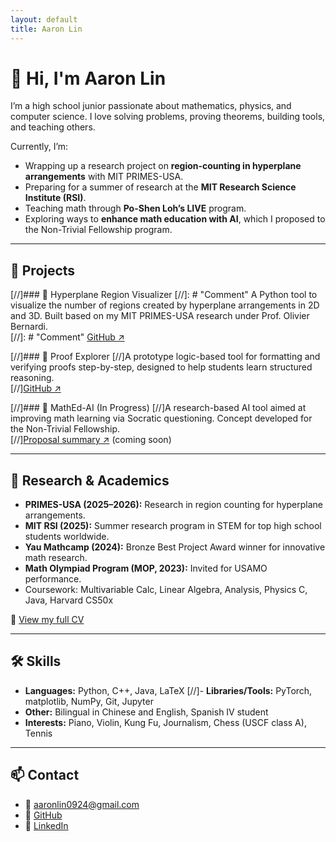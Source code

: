 ```yaml
---
layout: default
title: Aaron Lin
---
```


# 👋 Hi, I'm Aaron Lin

I’m a high school junior passionate about mathematics, physics, and computer science. I love solving problems, proving theorems, building tools, and teaching others.

Currently, I’m:
- Wrapping up a research project on **region-counting in hyperplane arrangements** with MIT PRIMES-USA.
- Preparing for a summer of research at the **MIT Research Science Institute (RSI)**.
- Teaching math through **Po-Shen Loh’s LIVE** program.
- Exploring ways to **enhance math education with AI**, which I proposed to the Non-Trivial Fellowship program.

---

## 🧪 Projects

[//]### 🔹 Hyperplane Region Visualizer
[//]: # "Comment" A Python tool to visualize the number of regions created by hyperplane arrangements in 2D and 3D. Built based on my MIT PRIMES-USA research under Prof. Olivier Bernardi.  
[//]: # "Comment" [GitHub ↗](https://github.com/aaronsunboy/hyperplane-viz)

[//]### 🔹 Proof Explorer
[//]A prototype logic-based tool for formatting and verifying proofs step-by-step, designed to help students learn structured reasoning.  
[//][GitHub ↗](https://github.com/aaronsunboy/proof-explorer)

[//]### 🔹 MathEd-AI (In Progress)
[//]A research-based AI tool aimed at improving math learning via Socratic questioning. Concept developed for the Non-Trivial Fellowship.  
[//][Proposal summary ↗](#) (coming soon)

---

## 📜 Research & Academics

- **PRIMES-USA (2025–2026):** Research in region counting for hyperplane arrangements.
- **MIT RSI (2025):** Summer research program in STEM for top high school students worldwide.
- **Yau Mathcamp (2024):** Bronze Best Project Award winner for innovative math research.
- **Math Olympiad Program (MOP, 2023):** Invited for USAMO performance.
- Coursework: Multivariable Calc, Linear Algebra, Analysis, Physics C, Java, Harvard CS50x

📄 [View my full CV](./cv.pdf)

---

## 🛠 Skills

- **Languages:** Python, C++, Java, LaTeX
[//]- **Libraries/Tools:** PyTorch, matplotlib, NumPy, Git, Jupyter
- **Other:** Bilingual in Chinese and English, Spanish IV student
- **Interests:** Piano, Violin, Kung Fu, Journalism, Chess (USCF class A), Tennis

---

## 📫 Contact

- 📧 aaronlin0924@gmail.com  
- 🔗 [GitHub](https://github.com/aaronsunboy)  
- 💼 [LinkedIn](https://www.linkedin.com/in/aaron-lin-b0675b265/)  

